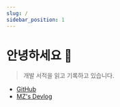```yaml
---
slug: /
sidebar_position: 1
---
```


# 안녕하세요 👋

> 개발 서적을 읽고 기록하고 있습니다.

- [GitHub](https://github.com/mnxmnz)
- [MZ's Devlog](https://mnxmnz.vercel.app)
